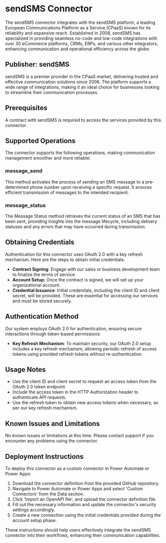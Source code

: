 # sendSMS Connector
The sendSMS connector integrates with the sendSMS platform, a leading European Communications Platform as a Service (CPaaS) known for its reliability and expansive reach. Established in 2008, sendSMS has specialized in providing seamless no-code and low-code integrations with over 30 eCommerce platforms, CRMs, ERPs, and various other integrators, enhancing communication and operational efficiency across the globe.

## Publisher: sendSMS
sendSMS is a premier provider in the CPaaS market, delivering trusted and effective communication solutions since 2008. The platform supports a wide range of integrations, making it an ideal choice for businesses looking to streamline their communication processes.

## Prerequisites
A contract with sendSMS is required to access the services provided by this connector.

## Supported Operations
The connector supports the following operations, making communication management smoother and more reliable:
### message_send
This method activates the process of sending an SMS message to a pre-determined phone number upon receiving a specific request. It ensures efficient transmission of messages to the intended recipient.
### message_status
The Message Status method retrieves the current status of an SMS that has been sent, providing insights into the message lifecycle, including delivery statuses and any errors that may have occurred during transmission.

## Obtaining Credentials
Authentication for this connector uses OAuth 2.0 with a key refresh mechanism. Here are the steps to obtain initial credentials:
- **Contract Signing**: Engage with our sales or business development team to finalize the terms of service.
- **Account Setup**: Once the contract is signed, we will set up your organizational account.
- **Credential Issuance**: Initial credentials, including the client ID and client secret, will be provided. These are essential for accessing our services and must be stored securely.

## Authentication Method
Our system employs OAuth 2.0 for authentication, ensuring secure interactions through token-based permissions:
- **Key Refresh Mechanism**: To maintain security, our OAuth 2.0 setup includes a key refresh mechanism, allowing periodic refresh of access tokens using provided refresh tokens without re-authentication.

## Usage Notes
- Use the client ID and client secret to request an access token from the OAuth 2.0 token endpoint.
- Include the access token in the HTTP Authorization header to authenticate API requests.
- Use the refresh token to obtain new access tokens when necessary, as per our key refresh mechanism.

## Known Issues and Limitations
No known issues or limitations at this time. Please contact support if you encounter any problems using the connector.

## Deployment Instructions
To deploy this connector as a custom connector in Power Automate or Power Apps:
1. Download the connector definition from the provided GitHub repository.
2. Navigate to Power Automate or Power Apps and select 'Custom Connectors' from the Data section.
3. Click 'Import an OpenAPI file', and upload the connector definition file.
4. Fill out the necessary information and update the connector's security settings accordingly.
5. Create a new connection using the initial credentials provided during the account setup phase.

These instructions should help users effectively integrate the sendSMS connector into their workflows, enhancing their communication capabilities.
